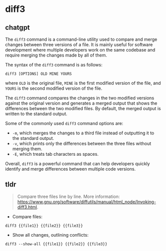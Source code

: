 # diff3 
## chatgpt 
The `diff3` command is a command-line utility used to compare and merge changes between three versions of a file. It is mainly useful for software development where multiple developers work on the same codebase and require merging the changes made by all of them.

The syntax of the `diff3` command is as follows:

```
diff3 [OPTIONS] OLD MINE YOURS
```

where `OLD` is the original file, `MINE` is the first modified version of the file, and `YOURS` is the second modified version of the file.

The `diff3` command compares the changes in the two modified versions against the original version and generates a merged output that shows the differences between the two modified files. By default, the merged output is written to the standard output.  

Some of the commonly used `diff3` command options are:

- `-m`, which merges the changes to a third file instead of outputting it to the standard output.
- `-v`, which prints only the differences between the three files without merging them.
- `-E`, which treats tab characters as spaces.

Overall, `diff3` is a powerful command that can help developers quickly identify and merge differences between multiple code versions. 

## tldr 
 
> Compare three files line by line.
> More information: <https://www.gnu.org/software/diffutils/manual/html_node/Invoking-diff3.html>.

- Compare files:

`diff3 {{file1}} {{file2}} {{file3}}`

- Show all changes, outlining conflicts:

`diff3 --show-all {{file1}} {{file2}} {{file3}}`
